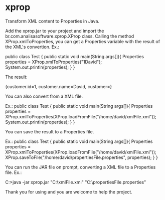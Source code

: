 # xprop
Transform XML content to Properties in Java.

Add the xprop.jar to your project and import the br.com.analisasoftware.xprop.XProp class.
Calling the method XProp.xmlToProperties, you can get a Properties variable with the result of the XML's convertion.
Ex.: 

public class Test {
  public static void main(String args[]){
    Properties properties = XProp.xmlToProperties("<customer><id>1</id><name>David</name></customer>");
    System.out.println(properties);
  }
}

The result:

{customer.id=1, customer.name=David, customer=}

You can also convert from a XML file.

Ex.:
public class Test {
  public static void main(String args[]){
    Properties properties = XProp.xmlToProperties(XProp.loadFromFile("/home/david/xmlFile.xml"));
    System.out.println(properties);
  }
}

You can save the result to a Properties file.

Ex.:
public class Test {
  public static void main(String args[]){
    Properties properties = XProp.xmlToProperties(XProp.loadFromFile("/home/david/xmlFile.xml"));
    XProp.saveToFile("/home/david/propertiesFile.properties", properties);
  }
}



You can run the JAR file on prompt, converting a XML file to a Properties file.
Ex.:

C:>java -jar xprop.jar "C:\xmlFile.xml" "C:\propertiesFile.properties"

Thank you for using and you are welcome to help the project.
